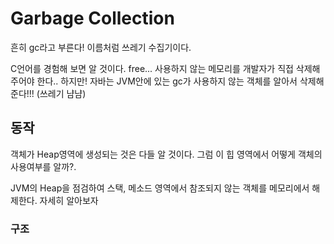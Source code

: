 # Garbage Collection
흔히 gc라고 부른다! 이름처럼 쓰레기 수집기이다. 

C언어를 경험해 보면 알 것이다. free... 사용하지 않는 메모리를 개발자가 직접 삭제해주어야 한다.. 
하지만! 자바는 JVM안에 있는 gc가 사용하지 않는 객체를 알아서 삭제해준다!!! (쓰레기 냠냠)

## 동작
객체가 Heap영역에 생성되는 것은 다들 알 것이다. 그럼 이 힙 영역에서 어떻게 객체의 사용여부를 알까?.   

JVM의 Heap을 점검하여 스택, 메소드 영역에서 참조되지 않는 객체를 메모리에서 해제한다. 자세히 알아보자


### 구조 
